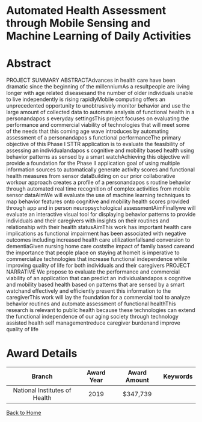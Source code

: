 
Automated Health Assessment through Mobile Sensing and Machine Learning of Daily Activities
===========================================================================================

# Abstract


PROJECT SUMMARY ABSTRACTAdvances in health care have been dramatic since the beginning of the millenniumAs a resultpeople are living longer with age related diseasesand the number of older individuals unable to live independently is rising rapidlyMobile computing offers an unprecedented opportunity to unobtrusively monitor behavior and use the large amount of collected data to automate analysis of functional health in a personandapos s everyday settingsThis project focuses on evaluating the performance and commercial viability of technologies that will meet some of the needs that this coming age wave introduces by automating assessment of a personandapos s functional performanceThe primary objective of this Phase I STTR application is to evaluate the feasibility of assessing an individualandapos s cognitive and mobility based health using behavior patterns as sensed by a smart watchAchieving this objective will provide a foundation for the Phase II application goal of using multiple information sources to automatically generate activity scores and functional health measures from sensor dataBuilding on our prior collaborative workour approach creates a profile of a personandapos s routine behavior through automated real time recognition of complex activities from mobile sensor dataAimWe will evaluate the use of machine learning techniques to map behavior features onto cognitive and mobility health scores provided through app and in person neuropsychological assessmentAimFinallywe will evaluate an interactive visual tool for displaying behavior patterns to provide individuals and their caregivers with insights on their routines and relationship with their health statusAimThis work has important health care implications as functional impairment has been associated with negative outcomes including increased health care utilizationfallsand conversion to dementiaGiven nursing home care coststhe impact of family based careand the importance that people place on staying at homeit is imperative to commercialize technologies that increase functional independence while improving quality of life for both individuals and their caregivers PROJECT NARRATIVE We propose to evaluate the performance and commercial viability of an application that can predict an individualandapos s cognitive and mobility based health based on patterns that are sensed by a smart watchand effectively and efficiently present this information to the caregiverThis work will lay the foundation for a commercial tool to analyze behavior routines and automate assessment of functional healthThis research is relevant to public health because these technologies can extend the functional independence of our aging society through technology assisted health self managementreduce caregiver burdenand improve quality of life  

# Award Details

|Branch|Award Year|Award Amount|Keywords|
| :---: | :---: | :---: | :---: |
|National Institutes of Health|2019|$347,739||
  
  


[Back to Home](https://github.com/chrischow/dod_sbir_awards/Reports/JH/#2325)